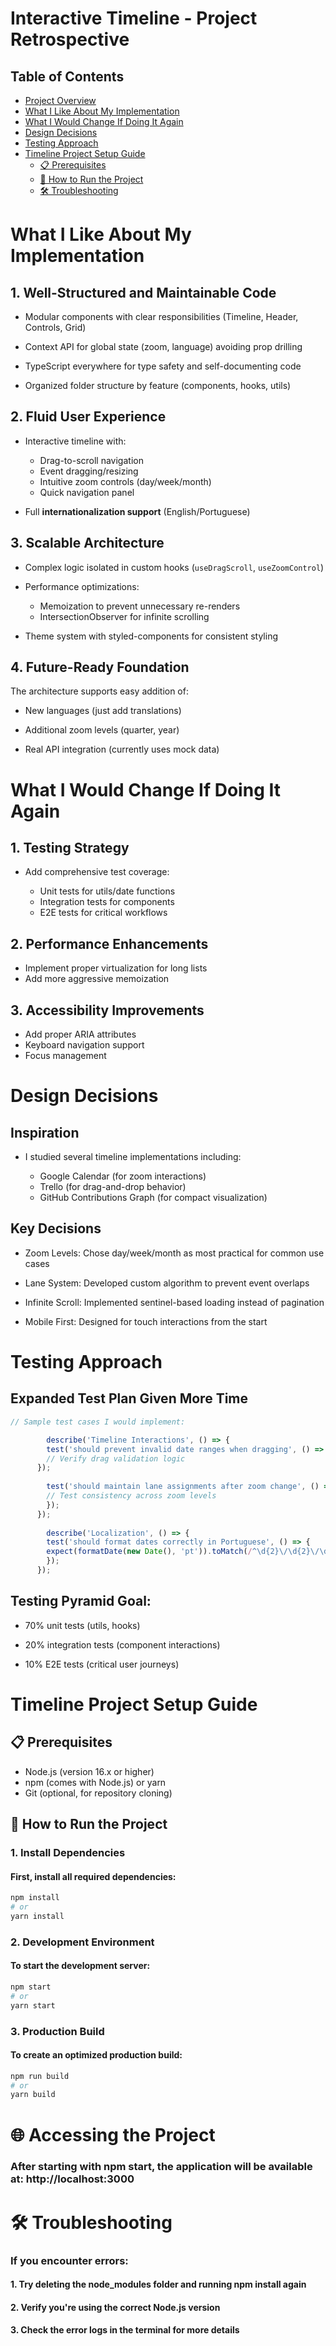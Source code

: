 # Interactive Timeline - Project Retrospective

## Table of Contents
- [Project Overview](#project-overview)
- [What I Like About My Implementation](#what-i-like-about-my-implementation)
- [What I Would Change If Doing It Again](#what-i-would-change-if-doing-it-again)
- [Design Decisions](#design-decisions)
- [Testing Approach](#testing-approach)
- [Timeline Project Setup Guide](#timeline-project-setup-guide)
    - [📋 Prerequisites](#-prerequisites)
    - [🚀 How to Run the Project](#-how-to-run-the-project)
    - [🛠 Troubleshooting](#-troubleshooting)

# What I Like About My Implementation
## 1. Well-Structured and Maintainable Code

- Modular components with clear responsibilities (Timeline, Header, Controls, Grid)

- Context API for global state (zoom, language) avoiding prop drilling

- TypeScript everywhere for type safety and self-documenting code

- Organized folder structure by feature (components, hooks, utils)

## 2. Fluid User Experience

- Interactive timeline with:
  - Drag-to-scroll navigation
  - Event dragging/resizing
  - Intuitive zoom controls (day/week/month)
  - Quick navigation panel


- Full **internationalization support** (English/Portuguese)

## 3. Scalable Architecture
- Complex logic isolated in custom hooks (`useDragScroll`, `useZoomControl`)

- Performance optimizations:
  - Memoization to prevent unnecessary re-renders
  - IntersectionObserver for infinite scrolling

- Theme system with styled-components for consistent styling

## 4. Future-Ready Foundation
The architecture supports easy addition of:

- New languages (just add translations)

- Additional zoom levels (quarter, year)

- Real API integration (currently uses mock data)

# What I Would Change If Doing It Again


## 1. Testing Strategy
- Add comprehensive test coverage:

  - Unit tests for utils/date functions
  - Integration tests for components
  - E2E tests for critical workflows

## 2. Performance Enhancements
- Implement proper virtualization for long lists
- Add more aggressive memoization


## 3. Accessibility Improvements
- Add proper ARIA attributes
- Keyboard navigation support
- Focus management

# Design Decisions
## Inspiration
- I studied several timeline implementations including:

    - Google Calendar (for zoom interactions)
    - Trello (for drag-and-drop behavior)
    - GitHub Contributions Graph (for compact visualization)

## Key Decisions

 - Zoom Levels: Chose day/week/month as most practical for common use cases

 - Lane System: Developed custom algorithm to prevent event overlaps

 - Infinite Scroll: Implemented sentinel-based loading instead of pagination

 - Mobile First: Designed for touch interactions from the start

# Testing Approach

## Expanded Test Plan Given More Time

```js 
// Sample test cases I would implement:

        describe('Timeline Interactions', () => {
        test('should prevent invalid date ranges when dragging', () => {
        // Verify drag validation logic
      });
    
        test('should maintain lane assignments after zoom change', () => {
        // Test consistency across zoom levels
        });
      });
    
        describe('Localization', () => {
        test('should format dates correctly in Portuguese', () => {
        expect(formatDate(new Date(), 'pt')).toMatch(/^\d{2}\/\d{2}\/\d{4}$/);
        });
      });
```
    
## Testing Pyramid Goal:
- 70% unit tests (utils, hooks)

- 20% integration tests (component interactions)

- 10% E2E tests (critical user journeys)

#  Timeline Project Setup Guide
## 📋 Prerequisites
 - Node.js (version 16.x or higher)
 - npm (comes with Node.js) or yarn
 - Git (optional, for repository cloning)

## 🚀 How to Run the Project
### 1. Install Dependencies
#### First, install all required dependencies:

```bash
npm install
# or
yarn install
```

### 2. Development Environment
#### To start the development server:

```bash
npm start
# or
yarn start
```

### 3. Production Build
#### To create an optimized production build:
```bash
npm run build
# or
yarn build
```

# 🌐 Accessing the Project
### After starting with npm start, the application will be available at: http://localhost:3000

# 🛠 Troubleshooting
### If you encounter errors:

#### 1. Try deleting the node_modules folder and running npm install again

#### 2. Verify you're using the correct Node.js version

#### 3. Check the error logs in the terminal for more details